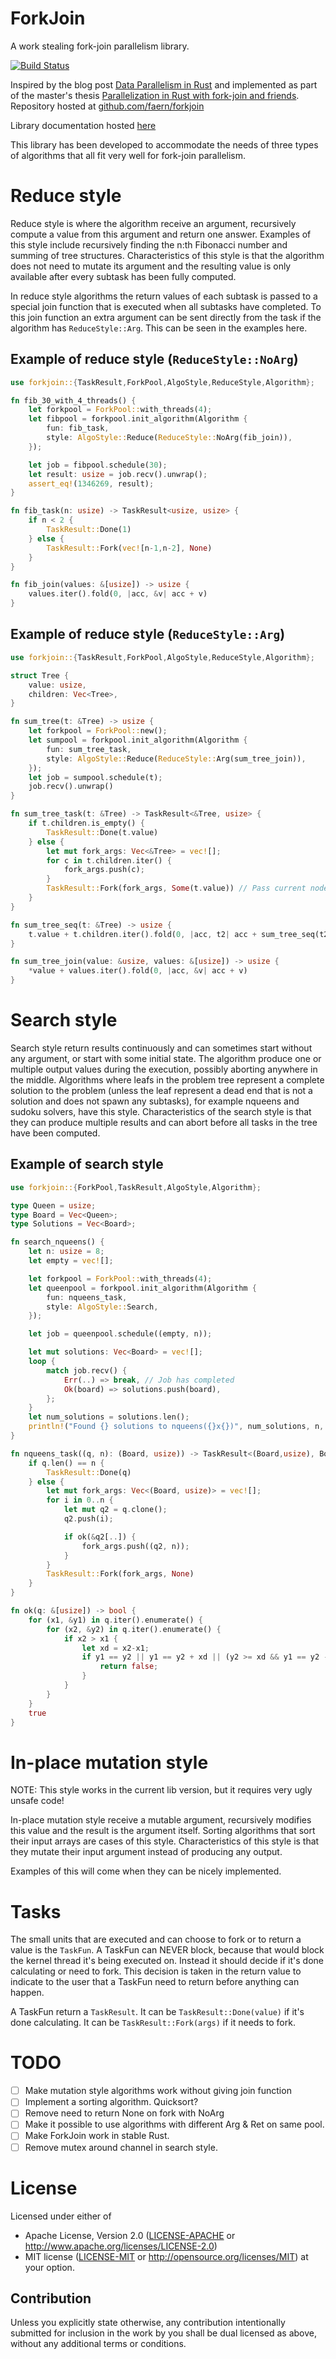 # ForkJoin
A work stealing fork-join parallelism library.

[![Build Status](https://api.travis-ci.org/faern/forkjoin.svg?branch=master)](https://travis-ci.org/faern/forkjoin)

Inspired by the blog post [Data Parallelism in Rust](http://smallcultfollowing.com/babysteps/blog/2013/06/11/data-parallelism-in-rust/)
and implemented as part of the master's thesis [Parallelization in Rust with fork-join and friends](http://publications.lib.chalmers.se/records/fulltext/219016/219016.pdf). Repository hosted at [github.com/faern/forkjoin](https://github.com/faern/forkjoin)

Library documentation hosted [here](https://faern.github.io/rust-docs/forkjoin/forkjoin/)

This library has been developed to accommodate the needs of three types of
algorithms that all fit very well for fork-join parallelism.

# Reduce style

Reduce style is where the algorithm receive an argument, recursively compute a value
from this argument and return one answer. Examples of this style include recursively
finding the n:th Fibonacci number and summing of tree structures.
Characteristics of this style is that the algorithm does not need to mutate its
argument and the resulting value is only available after every subtask has been
fully computed.

In reduce style algorithms the return values of each subtask is passed to a special
join function that is executed when all subtasks have completed.
To this join function an extra argument can be sent directly from the task if the algorithm
has `ReduceStyle::Arg`. This can be seen in the examples here.

## Example of reduce style (`ReduceStyle::NoArg`)

```rust
use forkjoin::{TaskResult,ForkPool,AlgoStyle,ReduceStyle,Algorithm};

fn fib_30_with_4_threads() {
    let forkpool = ForkPool::with_threads(4);
    let fibpool = forkpool.init_algorithm(Algorithm {
        fun: fib_task,
        style: AlgoStyle::Reduce(ReduceStyle::NoArg(fib_join)),
    });

    let job = fibpool.schedule(30);
    let result: usize = job.recv().unwrap();
    assert_eq!(1346269, result);
}

fn fib_task(n: usize) -> TaskResult<usize, usize> {
    if n < 2 {
        TaskResult::Done(1)
    } else {
        TaskResult::Fork(vec![n-1,n-2], None)
    }
}

fn fib_join(values: &[usize]) -> usize {
    values.iter().fold(0, |acc, &v| acc + v)
}
```

## Example of reduce style (`ReduceStyle::Arg`)

```rust
use forkjoin::{TaskResult,ForkPool,AlgoStyle,ReduceStyle,Algorithm};

struct Tree {
    value: usize,
    children: Vec<Tree>,
}

fn sum_tree(t: &Tree) -> usize {
    let forkpool = ForkPool::new();
    let sumpool = forkpool.init_algorithm(Algorithm {
        fun: sum_tree_task,
        style: AlgoStyle::Reduce(ReduceStyle::Arg(sum_tree_join)),
    });
    let job = sumpool.schedule(t);
    job.recv().unwrap()
}

fn sum_tree_task(t: &Tree) -> TaskResult<&Tree, usize> {
    if t.children.is_empty() {
        TaskResult::Done(t.value)
    } else {
        let mut fork_args: Vec<&Tree> = vec![];
        for c in t.children.iter() {
            fork_args.push(c);
        }
        TaskResult::Fork(fork_args, Some(t.value)) // Pass current nodes value to join
    }
}

fn sum_tree_seq(t: &Tree) -> usize {
    t.value + t.children.iter().fold(0, |acc, t2| acc + sum_tree_seq(t2))
}

fn sum_tree_join(value: &usize, values: &[usize]) -> usize {
    *value + values.iter().fold(0, |acc, &v| acc + v)
}
```

# Search style

Search style return results continuously and can sometimes start without any
argument, or start with some initial state. The algorithm produce one or multiple
output values during the execution, possibly aborting anywhere in the middle.
Algorithms where leafs in the problem tree represent a complete solution to the
problem (unless the leaf represent a dead end that is not a solution and does
not spawn any subtasks), for example nqueens and sudoku solvers, have this style.
Characteristics of the search style is that they can produce multiple results
and can abort before all tasks in the tree have been computed.

## Example of search style

```rust
use forkjoin::{ForkPool,TaskResult,AlgoStyle,Algorithm};

type Queen = usize;
type Board = Vec<Queen>;
type Solutions = Vec<Board>;

fn search_nqueens() {
    let n: usize = 8;
    let empty = vec![];

    let forkpool = ForkPool::with_threads(4);
    let queenpool = forkpool.init_algorithm(Algorithm {
        fun: nqueens_task,
        style: AlgoStyle::Search,
    });

    let job = queenpool.schedule((empty, n));

    let mut solutions: Vec<Board> = vec![];
    loop {
        match job.recv() {
            Err(..) => break, // Job has completed
            Ok(board) => solutions.push(board),
        };
    }
    let num_solutions = solutions.len();
    println!("Found {} solutions to nqueens({}x{})", num_solutions, n, n);
}

fn nqueens_task((q, n): (Board, usize)) -> TaskResult<(Board,usize), Board> {
    if q.len() == n {
        TaskResult::Done(q)
    } else {
        let mut fork_args: Vec<(Board, usize)> = vec![];
        for i in 0..n {
            let mut q2 = q.clone();
            q2.push(i);

            if ok(&q2[..]) {
                fork_args.push((q2, n));
            }
        }
        TaskResult::Fork(fork_args, None)
    }
}

fn ok(q: &[usize]) -> bool {
    for (x1, &y1) in q.iter().enumerate() {
        for (x2, &y2) in q.iter().enumerate() {
            if x2 > x1 {
                let xd = x2-x1;
                if y1 == y2 || y1 == y2 + xd || (y2 >= xd && y1 == y2 - xd) {
                    return false;
                }
            }
        }
    }
    true
}
```

# In-place mutation style

NOTE: This style works in the current lib version, but it requires very ugly
unsafe code!

In-place mutation style receive a mutable argument, recursively modifies this value
and the result is the argument itself. Sorting algorithms that sort their input
arrays are cases of this style. Characteristics of this style is that they mutate
their input argument instead of producing any output.

Examples of this will come when they can be nicely implemented.

# Tasks

The small units that are executed and can choose to fork or to return a value is the
`TaskFun`. A TaskFun can NEVER block, because that would block the kernel thread
it's being executed on. Instead it should decide if it's done calculating or need
to fork. This decision is taken in the return value to indicate to the user
that a TaskFun need to return before anything can happen.

A TaskFun return a `TaskResult`. It can be `TaskResult::Done(value)` if it's done
calculating. It can be `TaskResult::Fork(args)` if it needs to fork.

# TODO

- [ ] Make mutation style algorithms work without giving join function
- [ ] Implement a sorting algorithm. Quicksort?
- [ ] Remove need to return None on fork with NoArg
- [ ] Make it possible to use algorithms with different Arg & Ret on same pool.
- [ ] Make ForkJoin work in stable Rust.
- [ ] Remove mutex around channel in search style.

# License

Licensed under either of
 * Apache License, Version 2.0 ([LICENSE-APACHE](LICENSE-APACHE) or http://www.apache.org/licenses/LICENSE-2.0)
 * MIT license ([LICENSE-MIT](LICENSE-MIT) or http://opensource.org/licenses/MIT)
at your option.

## Contribution

Unless you explicitly state otherwise, any contribution intentionally submitted
for inclusion in the work by you shall be dual licensed as above, without any
additional terms or conditions.
